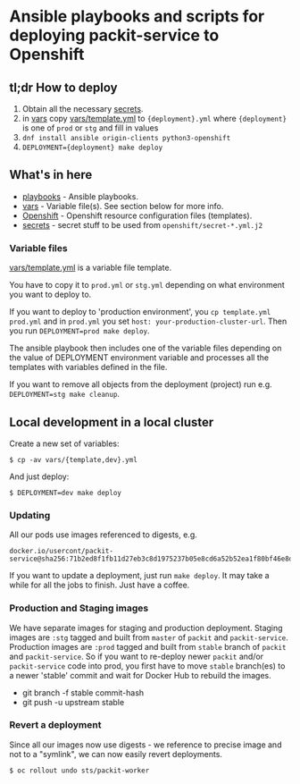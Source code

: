 # Ansible playbooks and scripts for deploying packit-service to Openshift

## tl;dr How to deploy

1. Obtain all the necessary [secrets](/secrets/README.md).
2. in [vars](vars/) copy [vars/template.yml](vars/template.yml) to `{deployment}.yml` where `{deployment}` is one of `prod` or `stg` and fill in values
3. `dnf install ansible origin-clients python3-openshift`
4. `DEPLOYMENT={deployment} make deploy`

## What's in here

- [playbooks](playbooks/) - Ansible playbooks.
- [vars](vars/) - Variable file(s). See section below for more info.
- [Openshift](openshift/) - Openshift resource configuration files (templates).
- [secrets](secrets/) - secret stuff to be used from `openshift/secret-*.yml.j2`

### Variable files

[vars/template.yml](vars/template.yml) is a variable file template.

You have to copy it to `prod.yml` or `stg.yml`
depending on what environment you want to deploy to.

If you want to deploy to 'production environment', you `cp template.yml prod.yml`
and in `prod.yml` you set `host: your-production-cluster-url`.
Then you run `DEPLOYMENT=prod make deploy`.

The ansible playbook then includes one of the variable files depending on the
value of DEPLOYMENT environment variable and processes all the templates with
variables defined in the file.

If you want to remove all objects from the deployment (project) run e.g.
`DEPLOYMENT=stg make cleanup`.


## Local development in a local cluster

Create a new set of variables:
```
$ cp -av vars/{template,dev}.yml
```

And just deploy:
```
$ DEPLOYMENT=dev make deploy
```


### Updating

All our pods use images referenced to digests, e.g.

```
docker.io/usercont/packit-service@sha256:71b2ed8f1fb11d27eb3c8d1975237b05e8cd6a52b52ea1f80bf46e8dc21a0f16
```

If you want to update a deployment, just run `make deploy`. It may take a while for all the jobs to finish. Just have a coffee.


### Production and Staging images

We have separate images for staging and production deployment.
Staging images are `:stg` tagged and built from `master` of `packit` and `packit-service`.
Production images are `:prod` tagged and built from `stable` branch of `packit` and `packit-service`.
So if you want to re-deploy newer `packit` and/or `packit-service` code into prod, you first have to move `stable` branch(es) to a newer 'stable' commit and wait for Docker Hub to rebuild the images.
- git branch -f stable commit-hash
- git push -u upstream stable


### Revert a deployment

Since all our images now use digests - we reference to precise image and not to a "symlink", we can now easily revert deployments.

```
$ oc rollout undo sts/packit-worker
```
